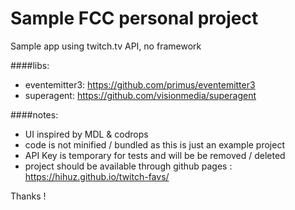 # Sample FCC personal project
Sample app using twitch.tv API, no framework

####libs:
* eventemitter3: https://github.com/primus/eventemitter3
* superagent: https://github.com/visionmedia/superagent

####notes:
* UI inspired by MDL & codrops
* code is not minified / bundled as this is just an example project
* API Key is temporary for tests and will be be removed / deleted
* project should be available through github pages : https://hihuz.github.io/twitch-favs/

Thanks !
